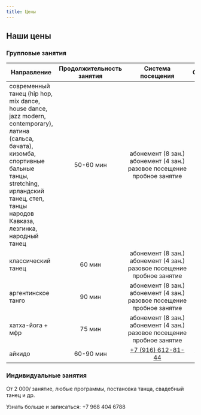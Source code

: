 ```yaml
---
title: Цены
---
```


## Наши цены

### Групповые занятия

| Направление                                                                              | Продолжительность занятия |                          Система посещения                          |        Стоимость         |
| ---------------------------------------------------------------------------------------- | :-----------------------: | :-----------------------------------------------------------------: | :----------------------: |
| современный танец (hip hop, mix dance, house dance,<br>jazz modern, contemporary), латина (сальса, бачата),<br>кизомба, спортивные бальные танцы, stretching,<br>ирландский танец, степ, танцы народов Кавказа,<br>лезгинка, народный танец             |          50-60 мин           | <nobr>абонемент (8 зан.)<br>абонемент (4 зан.)<br>разовое посещение<br>пробное занятие | 4800₽<br>2800₽<br>900₽<br>300₽   |
| классический танец                                        |          60 мин              | <nobr>абонемент (8 зан.)<br>абонемент (4 зан.)<br>разовое посещение<br>пробное занятие | 5600₽<br>3200₽<br>1100₽<br>600₽  |
| аргентинское танго                                        |          90 мин              | <nobr>абонемент (8 зан.)<br>абонемент (4 зан.)<br>разовое посещение<br>пробное занятие | 7200₽<br>4000₽<br>1500₽<br>600₽  |
| хатха-йога + мфр                                          |          75 мин              | <nobr>абонемент (8 зан.)<br>абонемент (4 зан.)<br>разовое посещение<br>пробное занятие | 4800₽<br>2800₽<br>900₽<br>300₽   |
| айкидо                                                    |         60-90 мин            |   [+7 (916) 612-81-44](tel://+79166128144)               |        уточняйте         |


### Индивидуальные занятия

От 2 000/ занятие, любые программы, постановка танца, свадебный танец и др.

Узнать больше и записаться: +7 968 404 6788
